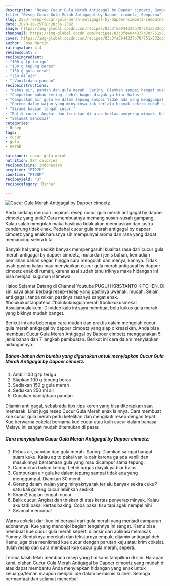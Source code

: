 ```yaml
---
description: "Resep Cucur Gula Merah Antigagal by Dapoer cimoetz, Sempurna"
title: "Resep Cucur Gula Merah Antigagal by Dapoer cimoetz, Sempurna"
slug: 2553-resep-cucur-gula-merah-antigagal-by-dapoer-cimoetz-sempurna
date: 2020-10-29T18:28:36.238Z
image: https://img-global.cpcdn.com/recipes/03c3fe6044337b70/751x532cq70/cucur-gula-merah-antigagal-by-dapoer-cimoetz-foto-resep-utama.jpg
thumbnail: https://img-global.cpcdn.com/recipes/03c3fe6044337b70/751x532cq70/cucur-gula-merah-antigagal-by-dapoer-cimoetz-foto-resep-utama.jpg
cover: https://img-global.cpcdn.com/recipes/03c3fe6044337b70/751x532cq70/cucur-gula-merah-antigagal-by-dapoer-cimoetz-foto-resep-utama.jpg
author: Jose Martin
ratingvalue: 4.4
reviewcount: 7
recipeingredient:
- "100 g tp terigu"
- "100 g tepung beras"
- "150 g gula merah"
- "250 ml air"
- " Vanilidaun pandan"
recipeinstructions:
- "Rebus air, pandan dan gula merah. Saring. Diamkan sampai hangat suam kuku. Kalau aq td pakai vanila cair karena ga ada vanili dan masukinnya bersamaan gula yang mau dicampur sama tepung."
- "Campurkan bahan kering. Lebih bagus diayak ya biar halus."
- "Campurkan air gula ke dalam tepung sampai tidak ada yang menggumpal. Diamkan 30 menit."
- "Goreng dalam wajan yang minyaknya tak terlalu banyak sekira cukuP satu kali goreng cucur lebihkan sedikit."
- "Siram2 bagian tengah cucur."
- "Balik cucur. Angkat dan tiriskan di atas kertas penyerap minyak. Kalau aku tadi pakai kertas baking. Coba pakai tisu tapi agak nempel hihi"
- "Selamat mencoba!"
categories:
- Resep
tags:
- cucur
- gula
- merah

katakunci: cucur gula merah 
nutrition: 284 calories
recipecuisine: Indonesian
preptime: "PT22M"
cooktime: "PT38M"
recipeyield: "3"
recipecategory: Dinner

---
```



![Cucur Gula Merah Antigagal by Dapoer cimoetz](https://img-global.cpcdn.com/recipes/03c3fe6044337b70/751x532cq70/cucur-gula-merah-antigagal-by-dapoer-cimoetz-foto-resep-utama.jpg)

Anda sedang mencari inspirasi resep cucur gula merah antigagal by dapoer cimoetz yang unik? Cara membuatnya memang susah-susah gampang. Kalau salah mengolah maka hasilnya tidak akan memuaskan dan justru cenderung tidak enak. Padahal cucur gula merah antigagal by dapoer cimoetz yang enak harusnya sih mempunyai aroma dan rasa yang dapat memancing selera kita.

Banyak hal yang sedikit banyak mempengaruhi kualitas rasa dari cucur gula merah antigagal by dapoer cimoetz, mulai dari jenis bahan, kemudian pemilihan bahan segar, hingga cara mengolah dan menyajikannya. Tidak usah pusing kalau mau menyiapkan cucur gula merah antigagal by dapoer cimoetz enak di rumah, karena asal sudah tahu triknya maka hidangan ini bisa menjadi suguhan istimewa.

Haloo Selamat Datang di Channel Youtube PUGUH KRISTANTO KITCHEN. Di sini saya akan berbagi resep-resep yang pastinya uwenak, mudah. Selain anti gagal, tanpa mixer, pastinya rasanya sangat enak. #bolukukustanpatelur #bolukukusgulamerah #bolukukusmekar Assalamualaikum, Di video kalo ini saya membuat bolu kukus gula merah yang bikinya mudah banget.


Berikut ini ada beberapa cara mudah dan praktis dalam mengolah cucur gula merah antigagal by dapoer cimoetz yang siap dikreasikan. Anda bisa membuat Cucur Gula Merah Antigagal by Dapoer cimoetz menggunakan 5 jenis bahan dan 7 langkah pembuatan. Berikut ini cara dalam menyiapkan hidangannya.

<!--inarticleads1-->

##### Bahan-bahan dan bumbu yang digunakan untuk menyiapkan Cucur Gula Merah Antigagal by Dapoer cimoetz:

1. Ambil 100 g tp terigu
1. Siapkan 100 g tepung beras
1. Sediakan 150 g gula merah
1. Sediakan 250 ml air
1. Gunakan  Vanili/daun pandan


Dijamin anti gagal, sebab ada tips-tips keren yang bisa diterapkan saat memasak. Lihat juga resep Cucur Gula Merah enak lainnya. Cara membuat kue cucur gula merah perlu ketelitian dan mengikuti resep dengan tepat. Kue berwarna cokelat bernama kue cucur atau kuih cucur dalam bahasa Melayu ini sangat mudah ditemukan di pasar. 

<!--inarticleads2-->

##### Cara menyiapkan Cucur Gula Merah Antigagal by Dapoer cimoetz:

1. Rebus air, pandan dan gula merah. Saring. Diamkan sampai hangat suam kuku. Kalau aq td pakai vanila cair karena ga ada vanili dan masukinnya bersamaan gula yang mau dicampur sama tepung.
1. Campurkan bahan kering. Lebih bagus diayak ya biar halus.
1. Campurkan air gula ke dalam tepung sampai tidak ada yang menggumpal. Diamkan 30 menit.
1. Goreng dalam wajan yang minyaknya tak terlalu banyak sekira cukuP satu kali goreng cucur lebihkan sedikit.
1. Siram2 bagian tengah cucur.
1. Balik cucur. Angkat dan tiriskan di atas kertas penyerap minyak. Kalau aku tadi pakai kertas baking. Coba pakai tisu tapi agak nempel hihi
1. Selamat mencoba!


Warna cokelat dari kue ini berasal dari gula merah yang menjadi campuran adonannya. Kue yang menonjol bagian tengahnya ini sangat. Kamu bisa membuat kue cucur gula merah seperti dilansir dari aplikasi memasak Yummy. Bentuknya merekah dan teksturnya empuk, dijamin antigagal deh Kamu juga bisa menikmati kue cucur dengan parutan keju atau krim cokelat. Itulah resep dan cara membuat kue cucur gula merah, seperti. 

Terima kasih telah membaca resep yang tim kami tampilkan di sini. Harapan kami, olahan Cucur Gula Merah Antigagal by Dapoer cimoetz yang mudah di atas dapat membantu Anda menyiapkan hidangan yang enak untuk keluarga/teman maupun menjadi ide dalam berbisnis kuliner. Semoga bermanfaat dan selamat mencoba!
